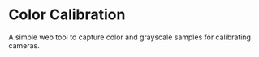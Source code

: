 # Color Calibration
A simple web tool to capture color and grayscale samples for calibrating cameras.

